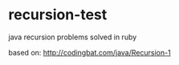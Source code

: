 # recursion-test

java recursion problems solved in ruby

based on: http://codingbat.com/java/Recursion-1
